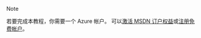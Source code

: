 > [!NOTE]
> 若要完成本教程，你需要一个 Azure 帐户。 可以[激活 MSDN 订户权益](https://azure.microsoft.com/pricing/member-offers/msdn-benefits-details/?WT.mc_id=A85619ABF)或[注册免费帐户](https://azure.microsoft.com/pricing/free-trial/?WT.mc_id=A85619ABF)。
> 
> 



<!--HONumber=Nov16_HO2-->


